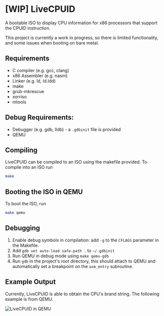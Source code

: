 # [WIP] LiveCPUID

A bootable ISO to display CPU information for x86 processors that support the CPUID instruction.

This project is currently a work in progress, so there is limited functionality, and some issues when booting on bare metal.

## Requirements

- C compiler (e.g. gcc, clang)
- x86 Assembler (e.g. nasm)
- Linker (e.g. ld, ld.ldd)
- make
- grub-mkrescue
- xorriso
- mtools

## Debug Requirements:
- Debugger (e.g. gdb, lldb) - a `.gdbinit` file is provided
- QEMU


## Compiling
LiveCPUID can be compiled to an ISO using the makefile provided. To compile into an ISO run
```bash
make
```

## Booting the ISO in QEMU
To boot the ISO, run 
```bash
make qemu
```

## Debugging
1. Enable debug symbols in compilation: add `-g` to the `CFLAGS` parameter in the Makefile.
2. Add `gdb set auto-load safe-path .` to `~/.gdbinit`
3. Run QEMU in debug mode using ```make qemu-gdb```
4. Run `gdb` in the project's root directory, this should attach to QEMU and automatically set a breakpoint on the `asm_entry` subroutine.

## Example Output
Currently, LiveCPUID is able to obtain the CPU's brand string.
The following example is from QEMU.

![LiveCPUID in QEMU](https://adambruce.net/images/livecpuid/LiveCPUID_QEMU.png)
